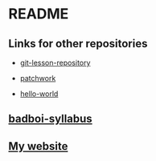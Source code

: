 # README

## Links for other repositories

- [git-lesson-repository](https://github.com/STADD/git-lesson-repository)

- [patchwork](https://github.com/STADD/patchwork)

- [hello-world](https://github.com/STADD/hello-world)

## [badboi-syllabus](https://github.com/green-fox-academy/badboi-syllabus)

## [My website](https://github.com/STADD/STADD.github.io)
